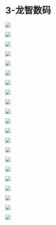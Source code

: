 # 3-龙智数码

![](images\091710518sCPNMJ\201905130917_4.png)

![](images\091710518sCPNMJ\201905130917_5.png)

![](images\091710518sCPNMJ\201905130917_6.png)

![](images\091710518sCPNMJ\201905130917_7.png)

![](images\091710518sCPNMJ\201905130917_8.png)

![](images\091710518sCPNMJ\201905130917_9.png)

![](images\091710518sCPNMJ\201905130917_10.png)

![](images\091710518sCPNMJ\201905130917_11.png)

![](images\091710518sCPNMJ\201905130917_12.png)

![](images\091710518sCPNMJ\201905130917_13.png)

![](images\091710518sCPNMJ\201905130917_14.png)

![](images\091710518sCPNMJ\201905130917_15.png)

![](images\091710518sCPNMJ\201905130917_16.png)

![](images\091710518sCPNMJ\201905130917_17.png)

![](images\091710518sCPNMJ\201905130917_18.png)

![](images\091710518sCPNMJ\201905130917_19.png)

![](images\091710518sCPNMJ\201905130917_20.png)

![](images\091710518sCPNMJ\201905130917_21.png)

![](images\091710518sCPNMJ\201905130917_22.png)

![](images\091710518sCPNMJ\201905130917_23.png)

![](images\091710518sCPNMJ\201905130917_24.png)

